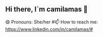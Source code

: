 ## Hi there, I`m camilamas 👋 ##
😄 Pronouns: She/her
#📫 How to reach me: https://www.linkedin.com/in/camilamas/#

